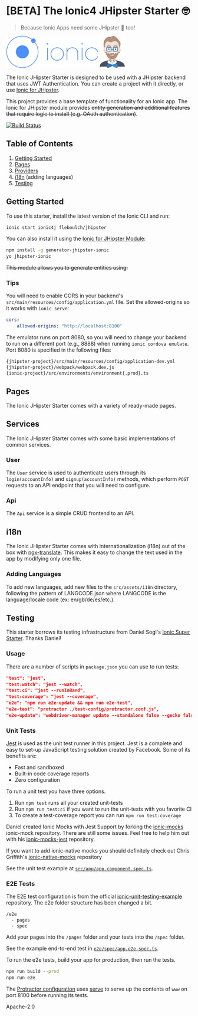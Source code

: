 # [BETA] The Ionic4 JHipster Starter 🤓

> Because Ionic Apps need some JHipster 💙 too!

<div>
    <a href="https://ionicframework.com"><img src="src/assets/img/ionic-logo.png" alt="Ionic" width="250"></a>
    <a href="http://www.jhipster.tech"><img src="src/assets/img/jhipster-logo.png" alt="JHipster" width="68"></a>
</div>

The Ionic JHipster Starter is designed to be used with a JHipster backend that uses JWT Authentication.
You can create a project with it directly, or use [Ionic for JHipster](https://github.com/oktadeveloper/generator-jhipster-ionic).

This project provides a base template of functionality for an Ionic app. The Ionic for JHipster module provides ~~entity generation and additional features that require logic to install (e.g. OAuth authentication)~~.

[![Build Status][travis-image]][travis-url]

## Table of Contents

1. [Getting Started](#getting-started)
2. [Pages](#pages)
3. [Providers](#providers)
4. [i18n](#i18n) (adding languages)
5. [Testing](#testing)

## Getting Started

To use this starter, install the latest version of the Ionic CLI and run:

```bash
ionic start ionic4j fleboulch/jhipster
```

You can also install it using the [Ionic for JHipster Module](https://github.com/oktadeveloper/generator-jhipster-ionic):

```bash
npm install -g generator-jhipster-ionic
yo jhipster-ionic
```

~~This module allows you to generate entities using:~~

### Tips

You will need to enable CORS in your backend's `src/main/resources/config/application.yml` file. Set the allowed-origins so it works with `ionic serve`:
         
```yaml
cors:
    allowed-origins: "http://localhost:8100"
```
         
The emulator runs on port 8080, so you will need to change your backend to run on a different port (e.g., 8888) when running `ionic cordova emulate`. Port 8080 is specified in the following files:

```
{jhipster-project}/src/main/resources/config/application-dev.yml
{jhipster-project}/webpack/webpack.dev.js
{ionic-project}/src/environments/environment{.prod}.ts 
```

## Pages

The Ionic JHipster Starter comes with a variety of ready-made pages. 

## Services

The Ionic JHipster Starter comes with some basic implementations of common services.

### User

The `User` service is used to authenticate users through its
`login(accountInfo)` and `signup(accountInfo)` methods, which perform `POST`
requests to an API endpoint that you will need to configure.

### Api

The `Api` service is a simple CRUD frontend to an API.

## i18n

The Ionic JHipster Starter comes with internationalization (i18n) out of the box with
[ngx-translate](https://github.com/ngx-translate/core). This makes it easy to
change the text used in the app by modifying only one file. 

### Adding Languages

To add new languages, add new files to the `src/assets/i18n` directory,
following the pattern of LANGCODE.json where LANGCODE is the language/locale
code (ex: en/gb/de/es/etc.).

## Testing

This starter borrows its testing infrastructure from Daniel Sogl's [Ionic Super Starter](https://github.com/danielsogl/ionic-super-starter). Thanks Daniel!

### Usage

There are a number of scripts in `package.json` you can use to run tests:

```json
"test": "jest",
"test:watch": "jest --watch",
"test:ci": "jest --runInBand",
"test:coverage": "jest --coverage",
"e2e": "npm run e2e-update && npm run e2e-test",
"e2e-test": "protractor ./test-config/protractor.conf.js",
"e2e-update": "webdriver-manager update --standalone false --gecko false"
```

### Unit Tests

[Jest](https://facebook.github.io/jest/) is used as the unit test runner in this project. Jest is a complete and easy to set-up JavaScript testing solution created by Facebook. Some of its benefits are:

- Fast and sandboxed
- Built-in code coverage reports
- Zero configuration

To run a unit test you have three options.

1. Run `npm test` runs all your created unit-tests
2. Run `npm run test:ci` if you want to run the unit-tests with you favorite CI
3. To create a test-coverage report you can run `npm run test:coverage`

Daniel created Ionic Mocks with Jest Support by forking the [ionic-mocks](https://github.com/stonelasley/ionic-mocks) ionic-mock repository. There are still some issues. Feel free to help him out with his [ionic-mocks-jest](https://github.com/danielsogl/ionic-mocks-jest) repository.

If you want to add ionic-native mocks you should definitely check out Chris Griffith's [ionic-native-mocks](https://github.com/chrisgriffith/ionic-native-mocks) repository

See the unit test example at [`src/app/app.component.spec.ts`](src/app/app.component.spec.ts).

### E2E Tests

The E2E test configuration is from the official [ionic-unit-testing-example](https://github.com/ionic-team/ionic-unit-testing-example) repository. The e2e folder structure has been changed a bit.

```
/e2e
  - pages
  - spec
```

Add your pages into the `/pages` folder and your tests into the `/spec` folder.

See the example end-to-end test in [`e2e/spec/app.e2e-spec.ts`](e2e/spec/app.e2e-spec.ts).

To run the e2e tests, build your app for production, then run the tests.

```bash
npm run build --prod
npm run e2e
```

The [Protractor configuration](test/protractor.conf.js) uses [serve](https://www.npmjs.com/package/serve) to serve up the contents of `www` on port 8100 before running its tests.

Apache-2.0

[travis-image]: https://travis-ci.org/oktadeveloper/ionic-jhipster-starter.svg?branch=master
[travis-url]: https://travis-ci.org/oktadeveloper/ionic-jhipster-starter
